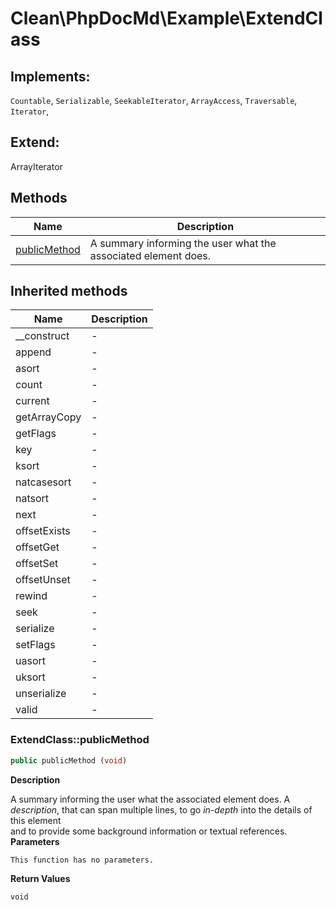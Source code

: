 # Clean\PhpDocMd\Example\ExtendClass


## Implements:
`Countable`,
`Serializable`,
`SeekableIterator`,
`ArrayAccess`,
`Traversable`,
`Iterator`,


## Extend:

ArrayIterator

## Methods

| Name | Description |
|------|-------------|
|[publicMethod](#extendclasspublicmethod)|A summary informing the user what the associated element does.|

## Inherited methods

| Name | Description |
|------|-------------|
|__construct|-|
|append|-|
|asort|-|
|count|-|
|current|-|
|getArrayCopy|-|
|getFlags|-|
|key|-|
|ksort|-|
|natcasesort|-|
|natsort|-|
|next|-|
|offsetExists|-|
|offsetGet|-|
|offsetSet|-|
|offsetUnset|-|
|rewind|-|
|seek|-|
|serialize|-|
|setFlags|-|
|uasort|-|
|uksort|-|
|unserialize|-|
|valid|-|



### ExtendClass::publicMethod
```php
public publicMethod (void)
```

**Description**

A summary informing the user what the associated element does.
A *description*, that can span multiple lines, to go _in-depth_ into the details of this element  
and to provide some background information or textual references.
**Parameters**

`This function has no parameters.`

**Return Values**

`void`




